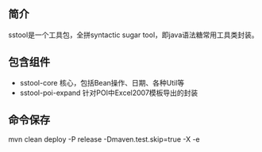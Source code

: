 ## 简介
sstool是一个工具包，全拼syntactic sugar tool，即java语法糖常用工具类封装。

## 包含组件

- sstool-core             核心，包括Bean操作、日期、各种Util等
- sstool-poi-expand       针对POI中Excel2007模板导出的封装

## 命令保存
mvn clean deploy -P release -Dmaven.test.skip=true -X -e
